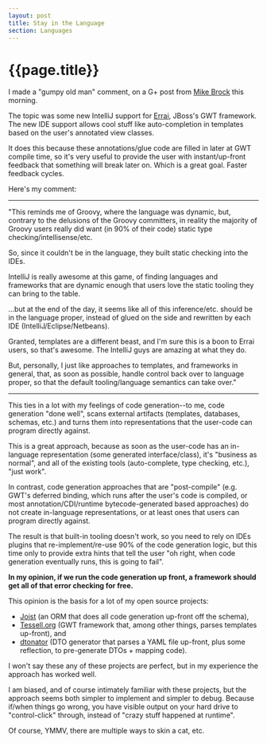 ```yaml
---
layout: post
title: Stay in the Language
section: Languages
---
```


{{page.title}}
==============

I made a "gumpy old man" comment, on a G+ post from [Mike Brock](https://plus.google.com/u/0/109101057654691472275/posts/97b5HKdkMkS) this morning.

The topic was some new IntelliJ support for [Errai](http://www.jboss.org/errai), JBoss's GWT framework. The new IDE support allows cool stuff like auto-completion in templates based on the user's annotated view classes.

It does this because these annotations/glue code are filled in later at GWT compile time, so it's very useful to provide the user with instant/up-front feedback that something will break later on. Which is a great goal. Faster feedback cycles.

Here's my comment:

---

"This reminds me of Groovy, where the language was dynamic, but, contrary to the delusions of the Groovy committers, in reality the majority of Groovy users really did want (in 90% of their code) static type checking/intellisense/etc.

So, since it couldn't be in the language, they built static checking into the IDEs.

IntelliJ is really awesome at this game, of finding languages and frameworks that are dynamic enough that users love the static tooling they can bring to the table.

...but at the end of the day, it seems like all of this inference/etc. should be in the language proper, instead of glued on the side and rewritten by each IDE (IntelliJ/Eclipse/Netbeans).

Granted, templates are a different beast, and I'm sure this is a boon to Errai users, so that's awesome. The IntelliJ guys are amazing at what they do.

But, personally, I just like approaches to templates, and frameworks in general, that, as soon as possible, handle control back over to language proper, so that the default tooling/language semantics can take over."

---

This ties in a lot with my feelings of code generation--to me, code generation "done well", scans external artifacts (templates, databases, schemas, etc.) and turns them into representations that the user-code can program directly against.

This is a great approach, because as soon as the user-code has an in-language representation (some generated interface/class), it's "business as normal", and all of the existing tools (auto-complete, type checking, etc.), "just work".

In contrast, code generation approaches that are "post-compile" (e.g. GWT's deferred binding, which runs after the user's code is compiled, or most annotation/CDI/runtime bytecode-generated based approaches) do not create in-language representations, or at least ones that users can program directly against.

The result is that built-in tooling doesn't work, so you need to rely on IDEs plugins that re-implement/re-use 90% of the code generation logic, but this time only to provide extra hints that tell the user "oh right, when code generation eventually runs, this is going to fail".

**In my opinion, if we run the code generation up front, a framework should get all of that error checking for free.**

This opinion is the basis for a lot of my open source projects:

* [Joist](http://joist.ws) (an ORM that does all code generation up-front off the schema),
* [Tessell.org](http://www.tessell.org) (GWT framework that, among other things, parses templates up-front), and
* [dtonator](http://www.dtonator.org) (DTO generator that parses a YAML file up-front, plus some reflection, to pre-generate DTOs + mapping code).

I won't say these any of these projects are perfect, but in my experience the approach has worked well.

I am biased, and of course intimately familiar with these projects, but the approach seems both simpler to implement and simpler to debug. Because if/when things go wrong, you have visible output on your hard drive to "control-click" through, instead of "crazy stuff happened at runtime".

Of course, YMMV, there are multiple ways to skin a cat, etc.

